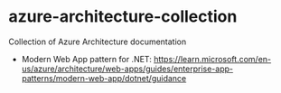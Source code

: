 # azure-architecture-collection
Collection of Azure Architecture documentation

- Modern Web App pattern for .NET: https://learn.microsoft.com/en-us/azure/architecture/web-apps/guides/enterprise-app-patterns/modern-web-app/dotnet/guidance
